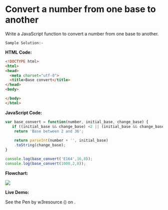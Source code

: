 # Convert a number from one base to another

Write a JavaScript function to convert a number from one base to another.

```
Sample Solution:-
```

**HTML Code:**

```html
<!DOCTYPE html>
<html>
<head>
  <meta charset="utf-8">
  <title>Base convert</title>
</head>
<body>

</body>
</html>

```

**JavaScript Code:**

```js
var base_convert = function(number, initial_base, change_base) {
   if ((initial_base && change_base) <2 || (initial_base && change_base)>36)
    return 'Base between 2 and 36';
   
    return parseInt(number + '', initial_base)
    .toString(change_base);
}

console.log(base_convert('E164',16,8));
console.log(base_convert(1000,2,8));

```

**Flowchart:**

![](https://www.w3resource.com/w3r_images/javascript-math-exercise-1.png)

**Live Demo:**

<section class="expand-codepen"><p data-height="380" data-theme-id="0" data-slug-hash="jGLepN" data-default-tab="js,result" data-user="w3resource" data-embed-version="2" data-pen-title="JavaScript - common-editor-exercises" data-editable="true" class="codepen">See the Pen by w3resource () on .</p><codepen></codepen></section>